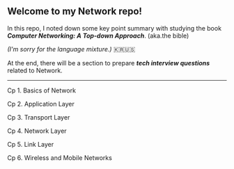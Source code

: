 ## Welcome to my Network repo!

In this repo, I noted down some key point summary with studying the book _**Computer Networking: A Top-down Approach**_. (aka.the bible)

_(I'm sorry for the language mixture.)_ 🇰🇷🇺🇸

At the end, there will be a section to prepare _**tech interview questions**_ related to Network.

***

Cp 1. Basics of Network


Cp 2. Application Layer


Cp 3. Transport Layer


Cp 4. Network Layer


Cp 5. Link Layer


Cp 6. Wireless and Mobile Networks
